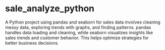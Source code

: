 # sale_analyze_python
A Python project using pandas and seaborn for sales data involves cleaning messy data, exploring trends with graphs, and finding patterns. pandas handles data loading and cleaning, while seaborn visualizes insights like sales trends and customer behavior. This helps optimize strategies for better business decisions.
